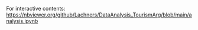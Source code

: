 For interactive contents: https://nbviewer.org/github/Lachners/DataAnalysis_TourismArg/blob/main/analysis.ipynb
